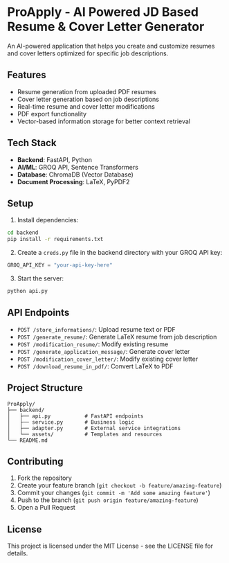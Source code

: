 # ProApply - AI Powered JD Based Resume \& Cover Letter Generator

An AI-powered application that helps you create and customize resumes and cover letters optimized for specific job descriptions.

## Features

- Resume generation from uploaded PDF resumes
- Cover letter generation based on job descriptions
- Real-time resume and cover letter modifications
- PDF export functionality
- Vector-based information storage for better context retrieval

## Tech Stack

- **Backend**: FastAPI, Python
- **AI/ML**: GROQ API, Sentence Transformers
- **Database**: ChromaDB (Vector Database)
- **Document Processing**: LaTeX, PyPDF2

## Setup

1. Install dependencies:
```bash
cd backend
pip install -r requirements.txt
```

2. Create a `creds.py` file in the backend directory with your GROQ API key:
```python
GROQ_API_KEY = "your-api-key-here"
```

3. Start the server:
```bash
python api.py
```

## API Endpoints

- `POST /store_informations/`: Upload resume text or PDF
- `POST /generate_resume/`: Generate LaTeX resume from job description
- `POST /modification_resume/`: Modify existing resume
- `POST /generate_application_message/`: Generate cover letter
- `POST /modification_cover_letter/`: Modify existing cover letter
- `POST /download_resume_in_pdf/`: Convert LaTeX to PDF

## Project Structure

```
ProApply/
├── backend/
│   ├── api.py           # FastAPI endpoints
│   ├── service.py       # Business logic
│   ├── adapter.py       # External service integrations
│   └── assets/          # Templates and resources
└── README.md
```

## Contributing

1. Fork the repository
2. Create your feature branch (`git checkout -b feature/amazing-feature`)
3. Commit your changes (`git commit -m 'Add some amazing feature'`)
4. Push to the branch (`git push origin feature/amazing-feature`)
5. Open a Pull Request

## License

This project is licensed under the MIT License - see the LICENSE file for details.
